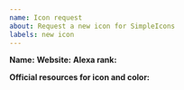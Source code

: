 ```yaml
---
name: Icon request
about: Request a new icon for SimpleIcons
labels: new icon
---
```


<!--
  We won't add non-brand icons or anything related to illegal services.
  If in doubt, open an issue and we'll have a look.

  Before opening a new issue please search for duplicate or closed
  issues or PRs. If you find one for the brand your requesting then
  leave a comment on it or add a reaction to the original post.

  When requesting a new icon please provide the following information:
-->
**Name:**
**Website:**
**Alexa rank:**
  <!-- The Alexa rank can be retrieved at https://www.alexa.com/siteinfo/
       Please see our contributing guidelines at
       https://github.com/simple-icons/simple-icons/blob/develop/CONTRIBUTING.md
       for more details on how we assess a brand's popularity. -->

**Official resources for icon and color:**
  <!-- for example media kits, brand guidelines, SVG files, ...) -->
  